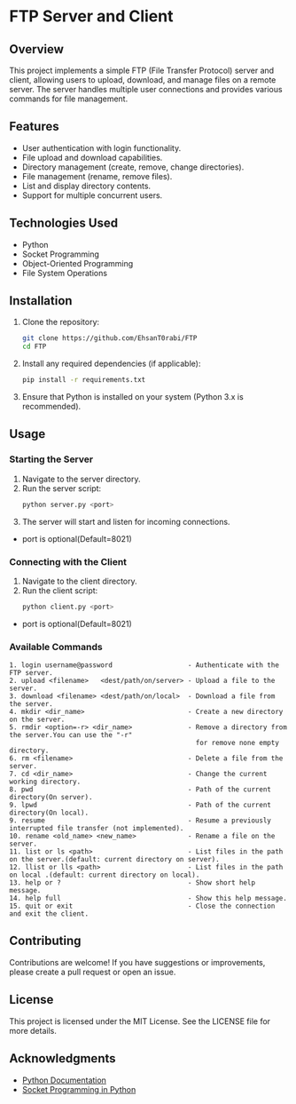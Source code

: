 # FTP Server and Client

## Overview

This project implements a simple FTP (File Transfer Protocol) server and client, allowing users to upload, download, and
manage files on a remote server. The server handles multiple user connections and provides various commands for file
management.

## Features

- User authentication with login functionality.
- File upload and download capabilities.
- Directory management (create, remove, change directories).
- File management (rename, remove files).
- List and display directory contents.
- Support for multiple concurrent users.

## Technologies Used

- Python
- Socket Programming
- Object-Oriented Programming
- File System Operations

## Installation

1. Clone the repository:
   ```bash
   git clone https://github.com/EhsanT0rabi/FTP
   cd FTP
   ```

2. Install any required dependencies (if applicable):
   ```bash
   pip install -r requirements.txt
   ```

3. Ensure that Python is installed on your system (Python 3.x is recommended).

## Usage

### Starting the Server

1. Navigate to the server directory.
2. Run the server script:
   ```bash
   python server.py <port>
   ```
3. The server will start and listen for incoming connections.
- port is optional(Default=8021)

### Connecting with the Client

1. Navigate to the client directory.
2. Run the client script:
   ```bash
   python client.py <port>
   ```
- port is optional(Default=8021)

### Available Commands

    1. login username@password                   - Authenticate with the FTP server.
    2. upload <filename>   <dest/path/on/server> - Upload a file to the server.
    3. download <filename> <dest/path/on/local>  - Download a file from the server.
    4. mkdir <dir_name>                          - Create a new directory on the server.
    5. rmdir <option=-r> <dir_name>              - Remove a directory from the server.You can use the "-r"
                                                   for remove none empty directory.
    6. rm <filename>                             - Delete a file from the server.
    7. cd <dir_name>                             - Change the current working directory.
    8. pwd                                       - Path of the current directory(On server).
    9. lpwd                                      - Path of the current directory(On local).
    9. resume                                    - Resume a previously interrupted file transfer (not implemented).
    10. rename <old_name> <new_name>             - Rename a file on the server.
    11. list or ls <path>                        - List files in the path on the server.(default: current directory on server).
    12. llist or lls <path>                      - List files in the path on local .(default: current directory on local).
    13. help or ?                                - Show short help message.
    14. help full                                - Show this help message.
    15. quit or exit                             - Close the connection and exit the client.

## Contributing

Contributions are welcome! If you have suggestions or improvements, please create a pull request or open an issue.

## License

This project is licensed under the MIT License. See the LICENSE file for more details.

## Acknowledgments

- [Python Documentation](https://docs.python.org/3/)
- [Socket Programming in Python](https://realpython.com/python-sockets/)
